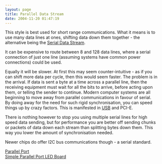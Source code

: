 ```yaml
---
layout: page
title: Parallel Data Stream
date: 2004-11-20 01:47:19
---
```

This style is best used for short range communications.
What it means is to use many data lines at ones, shifting data down them together - the alternative being the [Serial Data Stream](/wiki/serial_data_stream.html "Serial Data Stream").

It can be expensive to route between 8 and 128 data lines, where a serial connection of just one line (assuming systems have common power connections) could be used.

Equally it will be slower. At first this may seem counter-intuitive - as if you can shift more data per cycle, then this would seem faster. The problem is in the arrival. If data is sent a byte at a time across a parallel line, then the receiving equipment must wait for all the bits to arrive, before acting upon them, or telling the sender to continue. Modern computer systems are all beginning to move away from parallel communications in favour of serial. By doing away for the need for such rigid synchronisation, you can speed things up by crazy factors. This is manifested in [USB](/wiki/universal_serial_bus.html "Universal Serial Bus") and PCI-E.

There is nothing however to stop you using multiple serial lines for high speed data sending, but for performance you are better off sending chunks or packets of data down each stream than splitting bytes down them. This way you lower the amount of synchronisation needed.

Newer chips do offer I2C bus communications though - a serial standard.

[Parallel Port](/wiki/parallel_port.html "Parallel Port")<br>
[Simple Parallel Port LED Board](/2004/11/05/simple_parallel_port_led.html "How to attach and program an LED to the parallel port on a PC")

